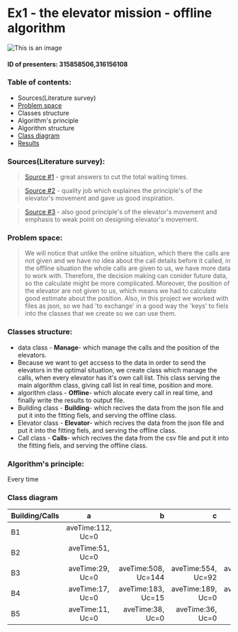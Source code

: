 # Ex1 - the elevator mission - offline algorithm
![This is an image](https://user-images.githubusercontent.com/2201475/54477352-343e9b80-4807-11e9-9ee2-86595d06d702.png)
#### ID of presenters: 315858506,316156108

### Table of contents:
* Sources(Literature survey)
* [Problem space](#Problem-space)
* Classes structure
* Algorithm's principle
* Algorithm structure
* [Class diagram](#Class-diagram)
* [Results](#Results)

###  Sources(Literature survey):
>[Source #1](https://softwareengineering.stackexchange.com/questions/331692/what-algorithm-is-used-by-elevators-to-find-the-shortest-path-to-travel-floor-or) - great answers to cut the total waiting times.

>[Source #2](https://www.cs.huji.ac.il/~ai/projects/2014/The_intelevator/files/report.pdf) - 
quality job which explaines the principle's of the elevator's movement and gave us good inspiration.

>[Source #3](https://www.i-programmer.info/programmer-puzzles/203-sharpen-your-coding-skills/4561-sharpen-your-coding-skills-elevator-puzzle.html?start=1) - also good principle's of the elevator's movement and emphasis to weak point on designing elevator's movement.


### Problem space:
>We will notice that unlike the online situation, which there the calls are not given and we have no idea about the call details before it called, in the offline situation the whole calls are given to us, we have more data to work with. Therefore, the decision making can conider future data, so the calculate might be more complicated. Moreover, the position of the elevator are not given to us, which means we had to calculate good estimate about the position. Also, in this project we worked with files as json, so we had 'to exchange' in a good way the 'keys' to fiels into the classes that we create so we can use them.


### Classes structure:
* data class - **Manage**- which manage the calls and the position of the elevators.
* Because we want to get accsess to the data in order to send the elevators in the optimal situation, we create class which manage the calls, when every elevator has it's own call list. This class serving the main algorithm class, giving call list in real time, position and more.
* algorithm class - **Offline**- which alocate every call in real time, and finally write the results to output file.
* Building class - **Building**- which recives the data from the json file and put it into the fitting fiels, and serving the offline class.
* Elevator class - **Elevator**- which recives the data from the json file and put it into the fitting fiels, and serving the offline class.
* Call class - **Calls**- which recives the data from the csv file and put it into the fitting fiels, and serving the offline class.


### Algorithm's principle:
Every time



### Class diagram
| Building/Calls| a                 |b                    |c                   |d                   |
| --------------|:-----------------:| -------------------:|-------------------:| ------------------:|
| B1            | aveTime:112, Uc=0 |                     |                    |                    |   
| B2            | aveTime:51, Uc=0  |                     |                    |                    |  
| B3            | aveTime:29, Uc=0  | aveTime:508, Uc=144 | aveTime:554, Uc=92 | aveTime:515, Uc=101|                        
| B4            | aveTime:17, Uc=0  | aveTime:183, Uc=15  | aveTime:189, Uc=0  | aveTime:175, Uc=0  |
| B5            | aveTime:11, Uc=0  | aveTime:38,  Uc=0   | aveTime:36, Uc=0   | aveTime:37 Uc=0    | 


